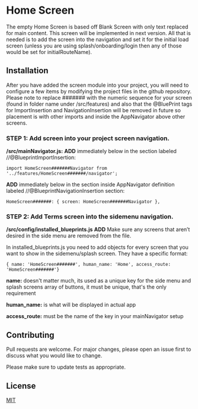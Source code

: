# Home Screen

The empty Home Screen is based off Blank Screen with only text replaced for main content. This screen will be implemented
in next version. All that is needed is to add the screen into the navigation and set it for the initial load screen (unless 
you are using splash/onboarding/login then any of those would be set for initialRouteName).
  
## Installation

After you have added the screen module into your project, you will need to configure a few items by modifying the project 
files in the github repository. Please note to replace ####### with the numeric sequence for your screen (found in folder name under /src/features) and also that the @BluePrint tags for ImportInsertion and NavigationInsertion will be removed in future so placement is with other imports and inside the AppNavigator above other screens.

### STEP 1: Add screen into your project screen navigation.
  **/src/mainNavigator.js:** 
   **ADD** immediately below in the section labeled  //@BlueprintImportInsertion:  
   
   ```import HomeScreen#######Navigator from '../features/HomeScreen#######/navigator';```
   
   **ADD**  immediately below in the section inside AppNavigator definition labeled  //@BlueprintNavigationInsertion section:
   
   ```HomeScreen#######: { screen: HomeScreen#######Navigator },```
  
### STEP 2: Add Terms screen into the sidemenu navigation.  
  **/src/config/installed_blueprints.js**
  **ADD** 
    Make sure any screens that aren’t desired in the side menu are removed from the file.

   In installed_blueprints.js you need to add objects for every screen that you want to show in the sidemenu/splash screen.
   They have a specific format:
   
   ``` { name: 'HomeScreen#######', human_name: 'Home', access_route: 'HomeScreen#######'} ```
   
   **name:**  doesn't matter much, its used as a unique key for the side menu and splash screens array of 
   buttons, it must be unique, that's the only requirement
  
   **human_name:**  is what will be displayed in actual app
  
   **access_route:**  must be the name of the key in your mainNavigator setup  

## Contributing
Pull requests are welcome. For major changes, please open an issue first to discuss what you would like to change.

Please make sure to update tests as appropriate.

## License
[MIT](https://choosealicense.com/licenses/mit/)
